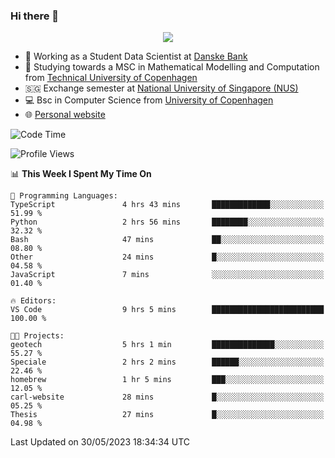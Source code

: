 ### Hi there 👋

<p align="center">
  <img src="https://media4.giphy.com/media/3ohzdKy5Z8TChSDuiA/giphy.gif?cid=ecf05e47r69cojk56gup9q8mep9liy48s94dn2uxsfh6fv39&rid=giphy.gif&ct=g" />
</p>

* 🏦 Working as a Student Data Scientist at [Danske Bank](https://danskebank.dk)
* 🧮 Studying towards a MSC in Mathematical Modelling and Computation from [Technical University of Copenhagen](https://www.dtu.dk)
* 🇸🇬 Exchange semester at [National University of Singapore (NUS)](https://www.nus.edu.sg)
* 💻 Bsc in Computer Science from [University of Copenhagen](https://www.ku.dk/english/)
* 🌐 [Personal website](https://fiskehandleren.github.io/carl-website/) 

<!--START_SECTION:waka-->
![Code Time](http://img.shields.io/badge/Code%20Time-334%20hrs%205%20mins-blue)

![Profile Views](http://img.shields.io/badge/Profile%20Views-0-blue)

📊 **This Week I Spent My Time On** 

```text
💬 Programming Languages: 
TypeScript               4 hrs 43 mins       █████████████░░░░░░░░░░░░   51.99 % 
Python                   2 hrs 56 mins       ████████░░░░░░░░░░░░░░░░░   32.32 % 
Bash                     47 mins             ██░░░░░░░░░░░░░░░░░░░░░░░   08.80 % 
Other                    24 mins             █░░░░░░░░░░░░░░░░░░░░░░░░   04.58 % 
JavaScript               7 mins              ░░░░░░░░░░░░░░░░░░░░░░░░░   01.40 % 

🔥 Editors: 
VS Code                  9 hrs 5 mins        █████████████████████████   100.00 % 

🐱‍💻 Projects: 
geotech                  5 hrs 1 min         ██████████████░░░░░░░░░░░   55.27 % 
Speciale                 2 hrs 2 mins        ██████░░░░░░░░░░░░░░░░░░░   22.46 % 
homebrew                 1 hr 5 mins         ███░░░░░░░░░░░░░░░░░░░░░░   12.05 % 
carl-website             28 mins             █░░░░░░░░░░░░░░░░░░░░░░░░   05.25 % 
Thesis                   27 mins             █░░░░░░░░░░░░░░░░░░░░░░░░   04.98 % 
```


 Last Updated on 30/05/2023 18:34:34 UTC
<!--END_SECTION:waka-->
